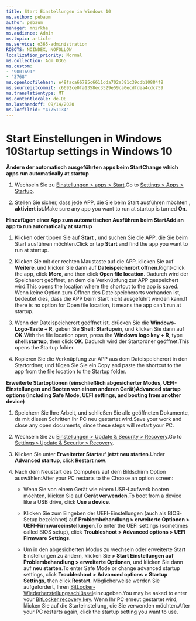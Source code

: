 ```yaml
---
title: Start Einstellungen in Windows 10
ms.author: pebaum
author: pebaum
manager: mnirkhe
ms.audience: Admin
ms.topic: article
ms.service: o365-administration
ROBOTS: NOINDEX, NOFOLLOW
localization_priority: Normal
ms.collection: Adm_O365
ms.custom:
- "9001691"
- "3768"
ms.openlocfilehash: e49faca66785c6611dda702a381c39cdb10884f8
ms.sourcegitcommit: c6692ce0fa1358ec3529e59ca0ecdfdea4cdc759
ms.translationtype: MT
ms.contentlocale: de-DE
ms.lasthandoff: 09/14/2020
ms.locfileid: "47751134"
---
```

# <a name="startup-settings-in-windows-10"></a><span data-ttu-id="49f15-102">Start Einstellungen in Windows 10</span><span class="sxs-lookup"><span data-stu-id="49f15-102">Startup settings in Windows 10</span></span>

<span data-ttu-id="49f15-103">**Ändern der automatisch ausgeführten apps beim Start**</span><span class="sxs-lookup"><span data-stu-id="49f15-103">**Change which apps run automatically at startup**</span></span>

1. <span data-ttu-id="49f15-104">Wechseln Sie zu [Einstellungen > apps > Start](ms-settings:startupapps?activationSource=GetHelp).</span><span class="sxs-lookup"><span data-stu-id="49f15-104">Go to [Settings > Apps > Startup](ms-settings:startupapps?activationSource=GetHelp).</span></span>

2. <span data-ttu-id="49f15-105">Stellen Sie sicher, dass jede APP, die Sie beim Start ausführen möchten **, aktiviert ist.**</span><span class="sxs-lookup"><span data-stu-id="49f15-105">Make sure any app you want to run at startup is turned **On**.</span></span>

<span data-ttu-id="49f15-106">**Hinzufügen einer App zum automatischen Ausführen beim Start**</span><span class="sxs-lookup"><span data-stu-id="49f15-106">**Add an app to run automatically at startup**</span></span>

1. <span data-ttu-id="49f15-107">Klicken oder tippen Sie auf **Start** , und suchen Sie die APP, die Sie beim Start ausführen möchten.</span><span class="sxs-lookup"><span data-stu-id="49f15-107">Click or tap **Start** and find the app you want to run at startup.</span></span>

2. <span data-ttu-id="49f15-108">Klicken Sie mit der rechten Maustaste auf die APP, klicken Sie auf **Weitere**, und klicken Sie dann auf **Dateispeicherort öffnen**.</span><span class="sxs-lookup"><span data-stu-id="49f15-108">Right-click the app, click **More**, and then click **Open file location**.</span></span> <span data-ttu-id="49f15-109">Dadurch wird der Speicherort geöffnet, an dem die Verknüpfung zur APP gespeichert wird.</span><span class="sxs-lookup"><span data-stu-id="49f15-109">This opens the location where the shortcut to the app is saved.</span></span> <span data-ttu-id="49f15-110">Wenn keine Option zum Öffnen des Dateispeicherorts vorhanden ist, bedeutet dies, dass die APP beim Start nicht ausgeführt werden kann.</span><span class="sxs-lookup"><span data-stu-id="49f15-110">If there is no option for Open file location, it means the app can't run at startup.</span></span>

3. <span data-ttu-id="49f15-111">Wenn der Dateispeicherort geöffnet ist, drücken Sie die **Windows-Logo-Taste + R**, geben Sie **Shell: Startup**ein, und klicken Sie dann auf **OK**.</span><span class="sxs-lookup"><span data-stu-id="49f15-111">With the file location open, press the **Windows logo key  + R**, type **shell:startup**, then click **OK**.</span></span> <span data-ttu-id="49f15-112">Dadurch wird der Startordner geöffnet.</span><span class="sxs-lookup"><span data-stu-id="49f15-112">This opens the Startup folder.</span></span>

4. <span data-ttu-id="49f15-113">Kopieren Sie die Verknüpfung zur APP aus dem Dateispeicherort in den Startordner, und fügen Sie Sie ein.</span><span class="sxs-lookup"><span data-stu-id="49f15-113">Copy and paste the shortcut to the app from the file location to the Startup folder.</span></span>

<span data-ttu-id="49f15-114">**Erweiterte Startoptionen (einschließlich abgesicherter Modus, UEFI-Einstellungen und Booten von einem anderen Gerät)**</span><span class="sxs-lookup"><span data-stu-id="49f15-114">**Advanced startup options (including Safe Mode, UEFI settings, and booting from another device)**</span></span>

1. <span data-ttu-id="49f15-115">Speichern Sie Ihre Arbeit, und schließen Sie alle geöffneten Dokumente, da mit diesen Schritten Ihr PC neu gestartet wird.</span><span class="sxs-lookup"><span data-stu-id="49f15-115">Save your work and close any open documents, since these steps will restart your PC.</span></span>

2. <span data-ttu-id="49f15-116">Wechseln Sie zu [Einstellungen > Update & Security > Recovery](ms-settings:recovery?activationSource=GetHelp).</span><span class="sxs-lookup"><span data-stu-id="49f15-116">Go to [Settings > Update & Security > Recovery](ms-settings:recovery?activationSource=GetHelp).</span></span>

3. <span data-ttu-id="49f15-117">Klicken Sie unter **Erweiterter Start**auf **jetzt neu starten**.</span><span class="sxs-lookup"><span data-stu-id="49f15-117">Under **Advanced startup**, click **Restart now**.</span></span> 

4. <span data-ttu-id="49f15-118">Nach dem Neustart des Computers auf dem Bildschirm Option auswählen:</span><span class="sxs-lookup"><span data-stu-id="49f15-118">After your PC restarts to the Choose an option screen:</span></span>

    - <span data-ttu-id="49f15-119">Wenn Sie von einem Gerät wie einem USB-Laufwerk booten möchten, klicken Sie auf **Gerät verwenden**.</span><span class="sxs-lookup"><span data-stu-id="49f15-119">To boot from a device like a USB drive, click **Use a device**.</span></span>

    - <span data-ttu-id="49f15-120">Klicken Sie zum Eingeben der UEFI-Einstellungen (auch als BIOS-Setup bezeichnet) auf **Problembehandlung > erweiterte Optionen > UEFI-Firmwareeinstellungen**.</span><span class="sxs-lookup"><span data-stu-id="49f15-120">To enter the UEFI settings (sometimes called BIOS setup), click **Troubleshoot > Advanced options > UEFI Firmware Settings**.</span></span> 

    - <span data-ttu-id="49f15-121">Um in den abgesicherten Modus zu wechseln oder erweiterte Start Einstellungen zu ändern, klicken Sie **> Start Einstellungen auf Problembehandlung > erweiterte Optionen**, und klicken Sie dann auf **neu starten**.</span><span class="sxs-lookup"><span data-stu-id="49f15-121">To enter Safe Mode or change advanced startup settings, click **Troubleshoot > Advanced options > Startup Settings**, then click **Restart**.</span></span> <span data-ttu-id="49f15-122">Möglicherweise werden Sie aufgefordert, Ihren [BitLocker-Wiederherstellungsschlüssel](https://support.microsoft.com/help/4026181/windows-10-find-my-bitlocker-recovery-key)einzugeben.</span><span class="sxs-lookup"><span data-stu-id="49f15-122">You may be asked to enter your [BitLocker recovery key](https://support.microsoft.com/help/4026181/windows-10-find-my-bitlocker-recovery-key).</span></span> <span data-ttu-id="49f15-123">Wenn Ihr PC erneut gestartet wird, klicken Sie auf die Starteinstellung, die Sie verwenden möchten.</span><span class="sxs-lookup"><span data-stu-id="49f15-123">After your PC restarts again, click the startup setting you want to use.</span></span>